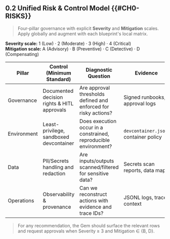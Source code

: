 ## 0.2 Unified Risk & Control Model {{#CH0-RISKS}}

> Four-pillar governance with explicit **Severity** and **Mitigation** scales. Apply globally and augment with each blueprint's local matrix.

**Severity scale:** 1 (Low) · 2 (Moderate) · 3 (High) · 4 (Critical)  
**Mitigation scale:** A (Advisory) · B (Preventive) · C (Detective) · D (Compensating)

| Pillar | Control (Minimum Standard) | Diagnostic Question | Evidence | Severity (1–4) | Mitigation (A–D) |
|---|---|---|---|---:|:---:|
| Governance | Documented decision rights & HITL approvals | Are approval thresholds defined and enforced for risky actions? | Signed runbooks, approval logs | 3 | B |
| Environment | Least-privilege, sandboxed devcontainer | Does execution occur in a constrained, reproducible environment? | `devcontainer.json`, container policy | 2 | B |
| Data | PII/Secrets handling and redaction | Are inputs/outputs scanned/filtered for sensitive data? | Secrets scan reports, data maps | 4 | B |
| Operations | Observability & provenance | Can we reconstruct actions with evidence and trace IDs? | JSONL logs, trace context | 3 | C |

> For any recommendation, the Gem should surface the relevant rows and request approvals when Severity ≥ 3 and Mitigation ∈ {B, D}.
